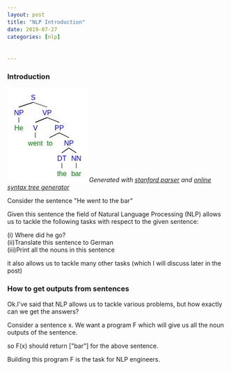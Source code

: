```yaml
---
layout: post
title: "NLP Introduction"
date: 2019-07-27
categories: [nlp]


---
```

### Introduction


![parse_tree](https://raw.githubusercontent.com/Aphaniteja/aphaniteja.github.io/master/static/img/parse_tree_27Jul1.jpg)
*Generated  with [stanford parser](http://nlp.stanford.edu:8080/parser/)  and [online syntax tree generator](http://mshang.ca/syntree/)*


Consider the sentence  "He went to the bar"

Given this sentence the field of Natural Language Processing (NLP) allows us to tackle the following tasks with respect to the given sentence:

(i) Where did he go?  
(ii)Translate this sentence to German  
(iii)Print all the nouns in this sentence  

it also allows us to tackle many other tasks (which I will discuss later in the post) 


### How to get outputs from sentences

Ok.I've said that NLP allows us to tackle various problems, but how exactly can we get the answers?

Consider a sentence x. We want a program F which will give us all the noun outputs of the sentence. 

so F(x) should return ["bar"] for the above sentence.

Building this program F is the task for NLP engineers.  
